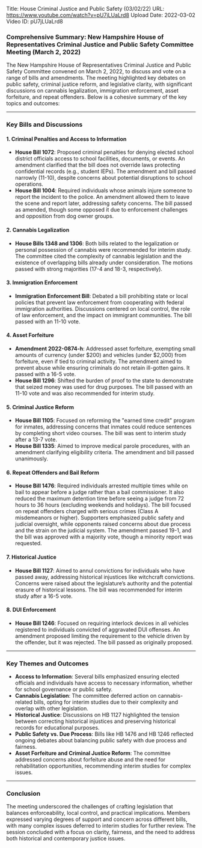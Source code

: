 Title: House Criminal Justice and Public Safety (03/02/22)
URL: https://www.youtube.com/watch?v=pU7jLUaLrd8
Upload Date: 2022-03-02
Video ID: pU7jLUaLrd8

### Comprehensive Summary: New Hampshire House of Representatives Criminal Justice and Public Safety Committee Meeting (March 2, 2022)

The New Hampshire House of Representatives Criminal Justice and Public Safety Committee convened on March 2, 2022, to discuss and vote on a range of bills and amendments. The meeting highlighted key debates on public safety, criminal justice reform, and legislative clarity, with significant discussions on cannabis legalization, immigration enforcement, asset forfeiture, and repeat offenders. Below is a cohesive summary of the key topics and outcomes:

---

### **Key Bills and Discussions**

#### **1. Criminal Penalties and Access to Information**
- **House Bill 1072**: Proposed criminal penalties for denying elected school district officials access to school facilities, documents, or events. An amendment clarified that the bill does not override laws protecting confidential records (e.g., student IEPs). The amendment and bill passed narrowly (11-10), despite concerns about potential disruptions to school operations.
- **House Bill 1004**: Required individuals whose animals injure someone to report the incident to the police. An amendment allowed them to leave the scene and report later, addressing safety concerns. The bill passed as amended, though some opposed it due to enforcement challenges and opposition from dog owner groups.

#### **2. Cannabis Legalization**
- **House Bills 1348 and 1306**: Both bills related to the legalization or personal possession of cannabis were recommended for interim study. The committee cited the complexity of cannabis legislation and the existence of overlapping bills already under consideration. The motions passed with strong majorities (17-4 and 18-3, respectively).

#### **3. Immigration Enforcement**
- **Immigration Enforcement Bill**: Debated a bill prohibiting state or local policies that prevent law enforcement from cooperating with federal immigration authorities. Discussions centered on local control, the role of law enforcement, and the impact on immigrant communities. The bill passed with an 11-10 vote.

#### **4. Asset Forfeiture**
- **Amendment 2022-0874-h**: Addressed asset forfeiture, exempting small amounts of currency (under $200) and vehicles (under $2,000) from forfeiture, even if tied to criminal activity. The amendment aimed to prevent abuse while ensuring criminals do not retain ill-gotten gains. It passed with a 16-5 vote.
- **House Bill 1296**: Shifted the burden of proof to the state to demonstrate that seized money was used for drug purposes. The bill passed with an 11-10 vote and was also recommended for interim study.

#### **5. Criminal Justice Reform**
- **House Bill 1105**: Focused on reforming the "earned time credit" program for inmates, addressing concerns that inmates could reduce sentences by completing short video courses. The bill was sent to interim study after a 13-7 vote.
- **House Bill 1335**: Aimed to improve medical parole procedures, with an amendment clarifying eligibility criteria. The amendment and bill passed unanimously.

#### **6. Repeat Offenders and Bail Reform**
- **House Bill 1476**: Required individuals arrested multiple times while on bail to appear before a judge rather than a bail commissioner. It also reduced the maximum detention time before seeing a judge from 72 hours to 36 hours (excluding weekends and holidays). The bill focused on repeat offenders charged with serious crimes (Class A misdemeanors or higher). Supporters emphasized public safety and judicial oversight, while opponents raised concerns about due process and the strain on the judicial system. The amendment passed 19-1, and the bill was approved with a majority vote, though a minority report was requested.

#### **7. Historical Justice**
- **House Bill 1127**: Aimed to annul convictions for individuals who have passed away, addressing historical injustices like witchcraft convictions. Concerns were raised about the legislature’s authority and the potential erasure of historical lessons. The bill was recommended for interim study after a 16-5 vote.

#### **8. DUI Enforcement**
- **House Bill 1246**: Focused on requiring interlock devices in all vehicles registered to individuals convicted of aggravated DUI offenses. An amendment proposed limiting the requirement to the vehicle driven by the offender, but it was rejected. The bill passed as originally proposed.

---

### **Key Themes and Outcomes**
- **Access to Information**: Several bills emphasized ensuring elected officials and individuals have access to necessary information, whether for school governance or public safety.
- **Cannabis Legislation**: The committee deferred action on cannabis-related bills, opting for interim studies due to their complexity and overlap with other legislation.
- **Historical Justice**: Discussions on HB 1127 highlighted the tension between correcting historical injustices and preserving historical records for educational purposes.
- **Public Safety vs. Due Process**: Bills like HB 1476 and HB 1246 reflected ongoing debates about balancing public safety with due process and fairness.
- **Asset Forfeiture and Criminal Justice Reform**: The committee addressed concerns about forfeiture abuse and the need for rehabilitation opportunities, recommending interim studies for complex issues.

---

### **Conclusion**
The meeting underscored the challenges of crafting legislation that balances enforceability, local control, and practical implications. Members expressed varying degrees of support and concern across different bills, with many complex issues deferred to interim studies for further review. The session concluded with a focus on clarity, fairness, and the need to address both historical and contemporary justice issues.